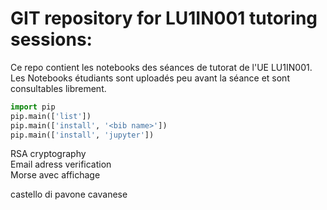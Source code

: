 # GIT repository for LU1IN001 tutoring sessions:

Ce repo contient les notebooks des séances de tutorat de l'UE LU1IN001.  
Les Notebooks étudiants sont uploadés peu avant la séance et sont consultables librement.  

```python
import pip
pip.main(['list'])
pip.main(['install', '<bib name>'])
pip.main(['install', 'jupyter'])
```

RSA cryptography  
Email adress verification  
Morse avec affichage

castello di pavone cavanese

